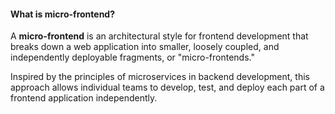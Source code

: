 #### What is micro-frontend?

A **micro-frontend** is an architectural style for frontend development that breaks down a web application into smaller, loosely coupled, and independently deployable fragments, or "micro-frontends." 

Inspired by the principles of microservices in backend development, this approach allows individual teams to develop, test, and deploy each part of a frontend application independently.